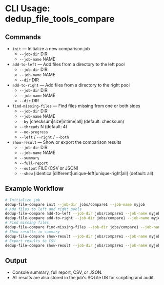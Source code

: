 # CLI Usage: dedup_file_tools_compare

## Commands

- `init` — Initialize a new comparison job
  - `--job-dir` DIR
  - `--job-name` NAME
- `add-to-left` — Add files from a directory to the left pool
  - `--job-dir` DIR
  - `--job-name` NAME
  - `--dir` DIR
- `add-to-right` — Add files from a directory to the right pool
  - `--job-dir` DIR
  - `--job-name` NAME
  - `--dir` DIR
- `find-missing-files` — Find files missing from one or both sides
  - `--job-dir` DIR
  - `--job-name` NAME
  - `--by` [checksum|size|mtime|all] (default: checksum)
  - `--threads` N (default: 4)
  - `--no-progress`
  - `--left` / `--right` / `--both`
- `show-result` — Show or export the comparison results
  - `--job-dir` DIR
  - `--job-name` NAME
  - `--summary`
  - `--full-report`
  - `--output` FILE (CSV or JSON)
  - `--show` [identical|different|unique-left|unique-right|all] (default: all)

## Example Workflow

```sh
# Initialize job
dedup-file-compare init --job-dir jobs/compare1 --job-name myjob
# Add files to left and right pools
dedup-file-compare add-to-left --job-dir jobs/compare1 --job-name myjob --dir /data/source
dedup-file-compare add-to-right --job-dir jobs/compare1 --job-name myjob --dir /data/backup
# Find missing files
dedup-file-compare find-missing-files --job-dir jobs/compare1 --job-name myjob
# Show results in summary
dedup-file-compare show-result --job-dir jobs/compare1 --job-name myjob --summary
# Export results to CSV
dedup-file-compare show-result --job-dir jobs/compare1 --job-name myjob --output results.csv
```

## Output
- Console summary, full report, CSV, or JSON.
- All results are also stored in the job's SQLite DB for scripting and audit.
